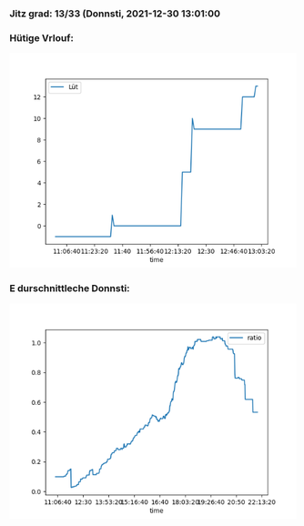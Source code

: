 ### Jitz grad: 13/33 (Donnsti, 2021-12-30 13:01:00

### Hütige Vrlouf:
![Graph](Today.png)

### E durschnittleche Donnsti:
![Graph](Donnsti.png)